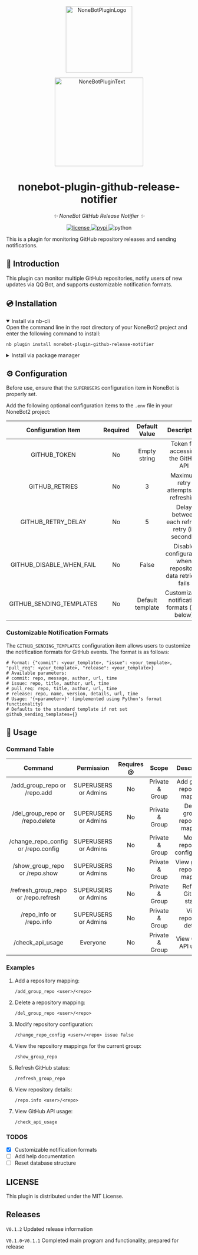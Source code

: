 
<div align="center">
  <a href="https://v2.nonebot.dev/store"><img src="https://github.com/A-kirami/nonebot-plugin-template/blob/resources/nbp_logo.png" width="180" height="180" alt="NoneBotPluginLogo"></a>
  <br>
  <p><img src="https://github.com/A-kirami/nonebot-plugin-template/blob/resources/NoneBotPlugin.svg" width="240" alt="NoneBotPluginText"></p>
</div>

<div align="center">

# nonebot-plugin-github-release-notifier

_✨ NoneBot GitHub Release Notifier ✨_

<a href="./LICENSE">
    <img src="https://img.shields.io/github/license/HTony03/nonebot_plugin_github_release_notifier.svg" alt="license">
</a>
<a href="https://pypi.python.org/pypi/nonebot-plugin-github-release-notifier">
    <img src="https://img.shields.io/pypi/v/nonebot-plugin-github-release-notifier.svg" alt="pypi">
</a>
<img src="https://img.shields.io/badge/python-3.9+-blue.svg" alt="python">

</div>

This is a plugin for monitoring GitHub repository releases and sending notifications.

## 📖 Introduction

This plugin can monitor multiple GitHub repositories, notify users of new updates via QQ Bot, and supports customizable notification formats.

## 💿 Installation

<details open>
<summary>Install via nb-cli</summary>
Open the command line in the root directory of your NoneBot2 project and enter the following command to install:

    nb plugin install nonebot-plugin-github-release-notifier

</details>

<details>
<summary>Install via package manager</summary>
Open the command line in the plugin directory of your NoneBot2 project and enter the corresponding installation command based on your package manager:

<details>
<summary>pip</summary>

    pip install nonebot-plugin-github-release-notifier
</details>

Open the `pyproject.toml` file in the root directory of your NoneBot2 project and add the following to the `[tool.nonebot]` section:

    plugins = ["nonebot-plugin-github-release-notifier"]

</details>

## ⚙️ Configuration

Before use, ensure that the `SUPERUSERS` configuration item in NoneBot is properly set.

Add the following optional configuration items to the `.env` file in your NoneBot2 project:

| Configuration Item | Required | Default Value | Description |
|:------------------:|:--------:|:-------------:|:-----------:|
| GITHUB_TOKEN | No | Empty string | Token for accessing the GitHub API |
| GITHUB_RETRIES | No | 3 | Maximum retry attempts for refreshing |
| GITHUB_RETRY_DELAY | No | 5 | Delay between each refresh retry (in seconds) |
| GITHUB_DISABLE_WHEN_FAIL | No | False | Disable configuration when repository data retrieval fails |
| GITHUB_SENDING_TEMPLATES | No | Default template | Customizable notification formats (see below) |

### Customizable Notification Formats

The `GITHUB_SENDING_TEMPLATES` configuration item allows users to customize the notification formats for GitHub events. The format is as follows:

```dotenv
# Format: {"commit": <your_template>, "issue": <your_template>, "pull_req": <your_template>, "release": <your_template>}
# Available parameters:
# commit: repo, message, author, url, time
# issue: repo, title, author, url, time
# pull_req: repo, title, author, url, time
# release: repo, name, version, details, url, time
# Usage: '{<parameter>}' (implemented using Python's format functionality)
# Defaults to the standard template if not set
github_sending_templates={}
```

## 🎉 Usage

### Command Table

| Command | Permission | Requires @ | Scope | Description |
|:-------:|:----------:|:----------:|:-----:|:-----------:|
| /add_group_repo or /repo.add | SUPERUSERS or Admins | No | Private & Group | Add group-repository mapping |
| /del_group_repo or /repo.delete | SUPERUSERS or Admins | No | Private & Group | Delete group-repository mapping |
| /change_repo_config or /repo.config | SUPERUSERS or Admins | No | Private & Group | Modify repository configuration |
| /show_group_repo or /repo.show | SUPERUSERS or Admins | No | Private & Group | View group-repository mapping |
| /refresh_group_repo or /repo.refresh | SUPERUSERS or Admins | No | Private & Group | Refresh GitHub status |
| /repo_info or /repo.info | SUPERUSERS or Admins | No | Private & Group | View repository details |
| /check_api_usage | Everyone | No | Private & Group | View GitHub API usage |

### Examples

1. Add a repository mapping:
   ```
   /add_group_repo <user>/<repo>
   ```
2. Delete a repository mapping:
   ```
   /del_group_repo <user>/<repo>
   ```
3. Modify repository configuration:
   ```
   /change_repo_config <user>/<repo> issue False
   ```
4. View the repository mappings for the current group:
   ```
   /show_group_repo
   ```
5. Refresh GitHub status:
   ```
   /refresh_group_repo
   ```
6. View repository details:
   ```
   /repo.info <user>/<repo>
   ```
7. View GitHub API usage:
   ```
   /check_api_usage
   ```

### TODOS

- [x] Customizable notification formats
- [ ] Add help documentation
- [ ] Reset database structure

## LICENSE
This plugin is distributed under the MIT License.

## Releases
`V0.1.2` Updated release information

`V0.1.0`-`V0.1.1` Completed main program and functionality, prepared for release